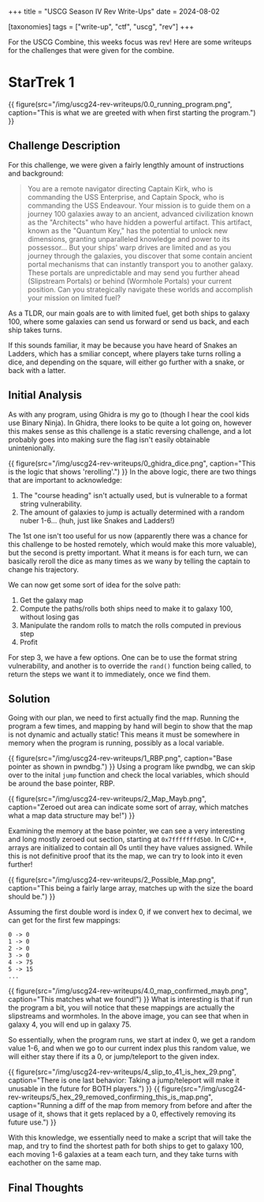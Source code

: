 +++
title = "USCG Season IV Rev Write-Ups"
date = 2024-08-02

[taxonomies]
tags = ["write-up", "ctf", "uscg", "rev"]
+++

For the USCG Combine, this weeks focus was rev! Here are some writeups for the challenges that were given for the combine.
<!-- more -->

# StarTrek 1
{{ figure(src="/img/uscg24-rev-writeups/0.0_running_program.png", caption="This is what we are greeted with when first starting the program.") }}
## Challenge Description
For this challenge, we were given a fairly lengthly amount of instructions and background:
> You are a remote navigator directing Captain Kirk, who is commanding the USS Enterprise, and Captain Spock, who is commanding the USS Endeavour. Your mission is to guide them on a journey 100 galaxies away to an ancient, advanced civilization known as the "Architects" who have hidden a powerful artifact. This artifact, known as the "Quantum Key," has the potential to unlock new dimensions, granting unparalleled knowledge and power to its possessor...
> But your ships' warp drives are limited and as you journey through the galaxies, you discover that some contain ancient portal mechanisms that can instantly transport you to another galaxy. These portals are unpredictable and may send you further ahead (Slipstream Portals) or behind (Wormhole Portals) your current position. Can you strategically navigate these worlds and accomplish your mission on limited fuel?

As a TLDR, our main goals are to with limited fuel, get both ships to galaxy 100, where some galaxies can send us forward or send us back, and each ship takes turns.

If this sounds familiar, it may be because you have heard of Snakes an Ladders, which has a smiliar concept, where players take turns rolling a dice, and depending on the square, will either go further with a snake, or back with a latter.

## Initial Analysis
As with any program, using Ghidra is my go to (though I hear the cool kids use Binary Ninja). In Ghidra, there looks to be quite a lot going on, however this makes sense as this challenge is a static reversing challenge, and a lot probably goes into making sure the flag isn't easily obtainable unintenionally.

{{ figure(src="/img/uscg24-rev-writeups/0_ghidra_dice.png", caption="This is the logic that shows 'rerolling'.") }}
In the above logic, there are two things that are important to acknowledge:
1. The "course heading" isn't actually used, but is vulnerable to a format string vulnerability.
2. The amount of galaxies to jump is actually determined with a random nuber 1-6... (huh, just like Snakes and Ladders!)

The 1st one isn't too useful for us now (apparently there was a chance for this challenge to be hosted remotely, which would make this more valuable), but the second is pretty important. What it means is for each turn, we can basically reroll the dice as many times as we wany by telling the captain to change his trajectory.

We can now get some sort of idea for the solve path:
1. Get the galaxy map
2. Compute the paths/rolls both ships need to make it to galaxy 100, without losing gas
3. Manipulate the random rolls to match the rolls computed in previous step
4. Profit

For step 3, we have a few options. One can be to use the format string vulnerability, and another is to override the `rand()` function being called, to return the steps we want it to immediately, once we find them.

## Solution
Going with our plan, we need to first actually find the map. Running the program a few times, and mapping by hand will begin to show that the map is not dynamic and actually static! This means it must be somewhere in memory when the program is running, possibly as a local variable.

{{ figure(src="/img/uscg24-rev-writeups/1_RBP.png", caption="Base pointer as shown in pwndbg.") }}
Using a program like pwndbg, we can skip over to the inital `jump` function and check the local variables, which should be around the base pointer, RBP. 

{{ figure(src="/img/uscg24-rev-writeups/2_Map_Mayb.png", caption="Zeroed out area can indicate some sort of array, which matches what a map data structure may be!") }}

Examining the memory at the base pointer, we can see a very interesting and long mostly zeroed out section, starting at `0x7fffffffd5b0`. In C/C++, arrays are initialized to contain all 0s until they have values assigned. While this is not definitive proof that its the map, we can try to look into it even further!

{{ figure(src="/img/uscg24-rev-writeups/2_Possible_Map.png", caption="This being a fairly large array, matches up with the size the board should be.") }}

Assuming the first double word is index 0, if we convert hex to decimal, we can get for the first few mappings:
```
0 -> 0
1 -> 0
2 -> 0
3 -> 0
4 -> 75
5 -> 15
...
```

{{ figure(src="/img/uscg24-rev-writeups/4.0_map_confirmed_mayb.png", caption="This matches what we found!") }}
What is interesting is that if run the program a bit, you will notice that these mappings are actually the slipstreams and wormholes. In the above image, you can see that when in galaxy 4, you will end up in galaxy 75.

So essentially, when the program runs, we start at index 0, we get a random value 1-6, and when we go to our current index plus this random value, we will either stay there if its a 0, or jump/teleport to the given index. 

{{ figure(src="/img/uscg24-rev-writeups/4_slip_to_41_is_hex_29.png", caption="There is one last behavior: Taking a jump/teleport will make it unusable in the future for BOTH players.") }}
{{ figure(src="/img/uscg24-rev-writeups/5_hex_29_removed_confirming_this_is_map.png", caption="Running a diff of the map from memory from before and after the usage of it, shows that it gets replaced by a 0, effectively removing its future use.") }}

With this knowledge, we essentially need to make a script that will take the map, and try to find the shortest path for both ships to get to galaxy 100, each moving 1-6 galaxies at a team each turn, and they take turns with eachother on the same map.

## Final Thoughts
